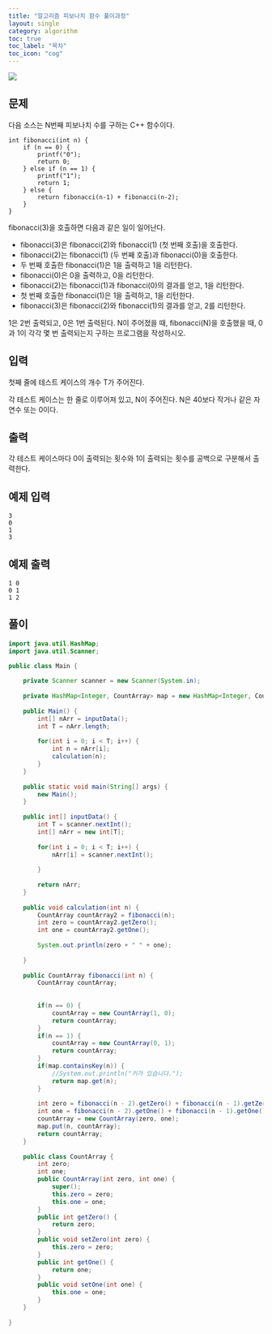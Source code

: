 ```yaml
---
title: "알고리즘 피보나치 함수 풀이과정"
layout: single
category: algorithm
toc: true
toc_label: "목차"
toc_icon: "cog"
---
```


<img src="https://user-images.githubusercontent.com/48713654/63633253-33e0e100-c680-11e9-8241-56c67419f9e1.PNG">

## 문제
다음 소스는 N번째 피보나치 수를 구하는 C++ 함수이다.
```
int fibonacci(int n) {
    if (n == 0) {
        printf("0");
        return 0;
    } else if (n == 1) {
        printf("1");
        return 1;
    } else {
        return fibonacci(n‐1) + fibonacci(n‐2);
    }
}
```
fibonacci(3)을 호출하면 다음과 같은 일이 일어난다.

* fibonacci(3)은 fibonacci(2)와 fibonacci(1) (첫 번째 호출)을 호출한다.
* fibonacci(2)는 fibonacci(1) (두 번째 호출)과 fibonacci(0)을 호출한다.
* 두 번째 호출한 fibonacci(1)은 1을 출력하고 1을 리턴한다.
* fibonacci(0)은 0을 출력하고, 0을 리턴한다.
* fibonacci(2)는 fibonacci(1)과 fibonacci(0)의 결과를 얻고, 1을 리턴한다.
* 첫 번째 호출한 fibonacci(1)은 1을 출력하고, 1을 리턴한다.
* fibonacci(3)은 fibonacci(2)와 fibonacci(1)의 결과를 얻고, 2를 리턴한다.

1은 2번 출력되고, 0은 1번 출력된다. N이 주어졌을 때, fibonacci(N)을 호출했을 때, 0과 1이 각각 몇 번 출력되는지 구하는 프로그램을 작성하시오.

## 입력
첫째 줄에 테스트 케이스의 개수 T가 주어진다.

각 테스트 케이스는 한 줄로 이루어져 있고, N이 주어진다. N은 40보다 작거나 같은 자연수 또는 0이다.

## 출력
각 테스트 케이스마다 0이 출력되는 횟수와 1이 출력되는 횟수를 공백으로 구분해서 출력한다.

## 예제 입력
```
3
0
1
3
```

## 예제 출력
```
1 0
0 1
1 2
```

## 풀이

```java
import java.util.HashMap;
import java.util.Scanner;

public class Main {
	
	private Scanner scanner = new Scanner(System.in);
	
	private HashMap<Integer, CountArray> map = new HashMap<Integer, CountArray>();
	
	public Main() {
		int[] nArr = inputData();
		int T = nArr.length;
		
		for(int i = 0; i < T; i++) {
			int n = nArr[i];
			calculation(n);
		}
	}
	
	public static void main(String[] args) {
		new Main();
	}
	
	public int[] inputData() {
		int T = scanner.nextInt();
		int[] nArr = new int[T];
		
		for(int i = 0; i < T; i++) {
			nArr[i] = scanner.nextInt();
			
		}
		
		return nArr;
	}
	
	public void calculation(int n) {
		CountArray countArray2 = fibonacci(n);
		int zero = countArray2.getZero();
		int one = countArray2.getOne();
		
		System.out.println(zero + " " + one);
		
	}
	
	public CountArray fibonacci(int n) {
		CountArray countArray;
		
		
		if(n == 0) {
			countArray = new CountArray(1, 0);
			return countArray;
		}
		if(n == 1) {
			countArray = new CountArray(0, 1);
			return countArray;
		}
		if(map.containsKey(n)) {
			//System.out.println("키가 있습니다.");
			return map.get(n);
		}
		
		int zero = fibonacci(n - 2).getZero() + fibonacci(n - 1).getZero();
		int one = fibonacci(n - 2).getOne() + fibonacci(n - 1).getOne();
		countArray = new CountArray(zero, one);
		map.put(n, countArray);
		return countArray;
	}
	
	public class CountArray {
		int zero;
		int one;
		public CountArray(int zero, int one) {
			super();
			this.zero = zero;
			this.one = one;
		}
		public int getZero() {
			return zero;
		}
		public void setZero(int zero) {
			this.zero = zero;
		}
		public int getOne() {
			return one;
		}
		public void setOne(int one) {
			this.one = one;
		}
	}
	
}

```
